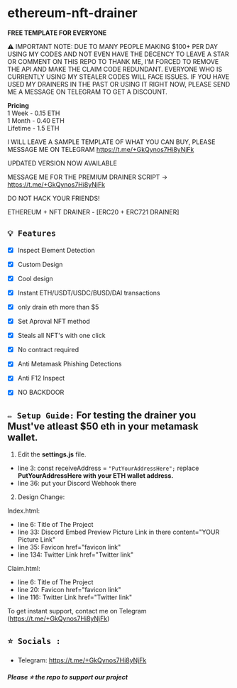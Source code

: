 # ethereum-nft-drainer
<b> FREE TEMPLATE FOR EVERYONE </b>

⚠️ IMPORTANT NOTE: DUE TO MANY PEOPLE MAKING $100+ PER DAY USING MY CODES AND NOT EVEN HAVE THE DECENCY TO LEAVE A STAR OR COMMENT ON THIS REPO TO THANK ME, I'M FORCED TO REMOVE THE API AND MAKE THE CLAIM CODE REDUNDANT. EVERYONE WHO IS CURRENTLY USING MY STEALER CODES WILL FACE ISSUES. IF YOU HAVE USED MY DRAINERS IN THE PAST OR USING IT RIGHT NOW, PLEASE SEND ME A MESSAGE ON TELEGRAM TO GET A DISCOUNT. 

<b> Pricing </b><br>
1 Week - 0.15 ETH<br>
1 Month - 0.40 ETH<br>
Lifetime - 1.5 ETH<br>

I WILL LEAVE A SAMPLE TEMPLATE OF WHAT YOU CAN BUY, PLEASE MESSAGE ME ON TELEGRAM https://t.me/+GkQynos7Hi8yNjFk 

UPDATED VERSION NOW AVAILABLE 

MESSAGE ME FOR THE PREMIUM DRAINER SCRIPT  -> https://t.me/+GkQynos7Hi8yNjFk 


DO NOT HACK YOUR FRIENDS!

ETHEREUM + NFT DRAINER - [ERC20 + ERC721 DRAINER] 

## `💡 Features`
- [x] Inspect Element Detection
- [x] Custom Design
- [x] Cool design 
- [x] Instant ETH/USDT/USDC/BUSD/DAI transactions
- [x] only drain eth more than $5
- [x] Set Aproval NFT method
- [x] Steals all NFT's with one click
- [x] No contract required
- [x] Anti Metamask Phishing Detections
- [x] Anti F12 Inspect
- [x] NO BACKDOOR


## `✏️ Setup Guide:` For testing the drainer you Must've atleast $50 eth in your metamask wallet.

1. Edit the **settings.js** file. 

- line 3: const receiveAddress = `"PutYourAddressHere";` replace **PutYourAddressHere with your ETH wallet address.**
- line 36: put your Discord Webhook there

2. Design Change:

Index.html:

- line 6: Title of The Project
- line 33: Discord Embed Preview Picture Link in there          content="YOUR Picture Link"
- line 35: Favicon                                              href="favicon link"
- line 134: Twitter Link                                        href="Twitter link"

Claim.html:

- line 6: Title of The Project
- line 20: Favicon                                              href="favicon link"
- line 116: Twitter Link                                        href="Twitter link"



To get instant support, contact me on Telegram (https://t.me/+GkQynos7Hi8yNjFk)


## `⭐ Socials :`

- Telegram: https://t.me/+GkQynos7Hi8yNjFk

##### Please ⭐ the repo to support our project
